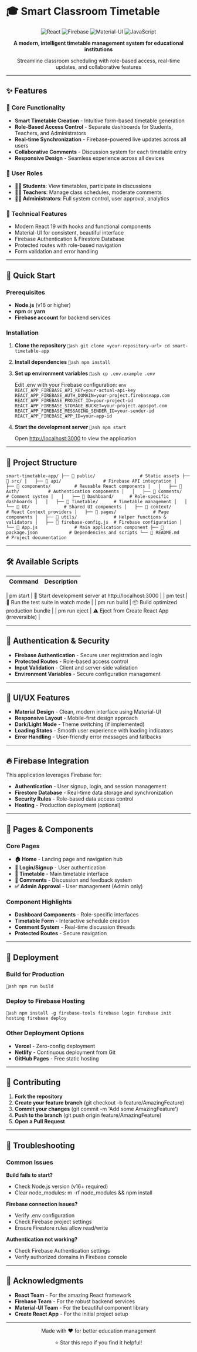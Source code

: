 ﻿# 🎓 Smart Classroom Timetable

<div align="center">
  
  ![React](https://img.shields.io/badge/react-%2320232a.svg?style=for-the-badge&logo=react&logoColor=%2361DAFB)
  ![Firebase](https://img.shields.io/badge/firebase-%23039BE5.svg?style=for-the-badge&logo=firebase)
  ![Material-UI](https://img.shields.io/badge/MUI-%230081CB.svg?style=for-the-badge&logo=mui&logoColor=white)
  ![JavaScript](https://img.shields.io/badge/javascript-%23323330.svg?style=for-the-badge&logo=javascript&logoColor=%23F7DF1E)
  
  <p align="center">
    <strong>A modern, intelligent timetable management system for educational institutions</strong>
  </p>
  
  <p align="center">
    Streamline classroom scheduling with role-based access, real-time updates, and collaborative features
  </p>
  
</div>

---

## ✨ Features

### 🎯 **Core Functionality**
- **Smart Timetable Creation** - Intuitive form-based timetable generation
- **Role-Based Access Control** - Separate dashboards for Students, Teachers, and Administrators
- **Real-time Synchronization** - Firebase-powered live updates across all users
- **Collaborative Comments** - Discussion system for each timetable entry
- **Responsive Design** - Seamless experience across all devices

### 👥 **User Roles**
- **👨‍🎓 Students**: View timetables, participate in discussions
- **👩‍🏫 Teachers**: Manage class schedules, moderate comments
- **👨‍💼 Administrators**: Full system control, user approval, analytics

### 🔧 **Technical Features**
- Modern React 19 with hooks and functional components
- Material-UI for consistent, beautiful interface
- Firebase Authentication & Firestore Database
- Protected routes with role-based navigation
- Form validation and error handling

---

## 🚀 Quick Start

### Prerequisites
- **Node.js** (v16 or higher)
- **npm** or **yarn**
- **Firebase account** for backend services

### Installation

1. **Clone the repository**
   `ash
   git clone <your-repository-url>
   cd smart-timetable-app
   `

2. **Install dependencies**
   `ash
   npm install
   `

3. **Set up environment variables**
   `ash
   cp .env.example .env
   `
   
   Edit .env with your Firebase configuration:
   `env
   REACT_APP_FIREBASE_API_KEY=your-actual-api-key
   REACT_APP_FIREBASE_AUTH_DOMAIN=your-project.firebaseapp.com
   REACT_APP_FIREBASE_PROJECT_ID=your-project-id
   REACT_APP_FIREBASE_STORAGE_BUCKET=your-project.appspot.com
   REACT_APP_FIREBASE_MESSAGING_SENDER_ID=your-sender-id
   REACT_APP_FIREBASE_APP_ID=your-app-id
   `

4. **Start the development server**
   `ash
   npm start
   `
   
   Open [http://localhost:3000](http://localhost:3000) to view the application

---

## 📁 Project Structure

`
smart-timetable-app/
├── 📂 public/                 # Static assets
├── 📂 src/
│   ├── 📂 api/                # Firebase API integration
│   ├── 📂 components/         # Reusable React components
│   │   ├── 📂 Auth/           # Authentication components
│   │   ├── 📂 Comments/       # Comment system
│   │   ├── 📂 Dashboard/      # Role-specific dashboards
│   │   ├── 📂 Timetable/      # Timetable management
│   │   └── 📂 UI/             # Shared UI components
│   ├── 📂 context/            # React Context providers
│   ├── 📂 pages/              # Page components
│   ├── 📂 utils/              # Helper functions & validators
│   ├── 📄 firebase-config.js  # Firebase configuration
│   └── 📄 App.js              # Main application component
├── 📄 package.json            # Dependencies and scripts
└── 📄 README.md               # Project documentation
`

---

## 🛠️ Available Scripts

| Command | Description |
|---------|-------------|
| 
pm start | 🚀 Start development server at http://localhost:3000 |
| 
pm test | 🧪 Run the test suite in watch mode |
| 
pm run build | 📦 Build optimized production bundle |
| 
pm run eject | ⚠️ Eject from Create React App (irreversible) |

---

## 🔐 Authentication & Security

- **Firebase Authentication** - Secure user registration and login
- **Protected Routes** - Role-based access control
- **Input Validation** - Client and server-side validation
- **Environment Variables** - Secure configuration management

---

## 🎨 UI/UX Features

- **Material Design** - Clean, modern interface using Material-UI
- **Responsive Layout** - Mobile-first design approach
- **Dark/Light Mode** - Theme switching (if implemented)
- **Loading States** - Smooth user experience with loading indicators
- **Error Handling** - User-friendly error messages and fallbacks

---

## 🔥 Firebase Integration

This application leverages Firebase for:
- **Authentication** - User signup, login, and session management
- **Firestore Database** - Real-time data storage and synchronization
- **Security Rules** - Role-based data access control
- **Hosting** - Production deployment (optional)

---

## 📱 Pages & Components

### Core Pages
- **🏠 Home** - Landing page and navigation hub
- **🔐 Login/Signup** - User authentication
- **📅 Timetable** - Main timetable interface
- **💬 Comments** - Discussion and feedback system
- **✅ Admin Approval** - User management (Admin only)

### Component Highlights
- **Dashboard Components** - Role-specific interfaces
- **Timetable Form** - Interactive schedule creation
- **Comment System** - Real-time discussion threads
- **Protected Routes** - Secure navigation

---

## 🚀 Deployment

### Build for Production
`ash
npm run build
`

### Deploy to Firebase Hosting
`ash
npm install -g firebase-tools
firebase login
firebase init hosting
firebase deploy
`

### Other Deployment Options
- **Vercel** - Zero-config deployment
- **Netlify** - Continuous deployment from Git
- **GitHub Pages** - Free static hosting

---

## 🤝 Contributing

1. **Fork the repository**
2. **Create your feature branch** (git checkout -b feature/AmazingFeature)
3. **Commit your changes** (git commit -m 'Add some AmazingFeature')
4. **Push to the branch** (git push origin feature/AmazingFeature)
5. **Open a Pull Request**

---

## 🐛 Troubleshooting

### Common Issues

**Build fails to start?**
- Check Node.js version (v16+ required)
- Clear node_modules: 
m -rf node_modules && npm install

**Firebase connection issues?**
- Verify .env configuration
- Check Firebase project settings
- Ensure Firestore rules allow read/write

**Authentication not working?**
- Check Firebase Authentication settings
- Verify authorized domains in Firebase console

---

## 🙏 Acknowledgments

- **React Team** - For the amazing React framework
- **Firebase Team** - For the robust backend services
- **Material-UI Team** - For the beautiful component library
- **Create React App** - For the initial project setup

---

<div align="center">
  <p>Made with ❤️ for better education management</p>
  <p>⭐ Star this repo if you find it helpful!</p>
</div>

